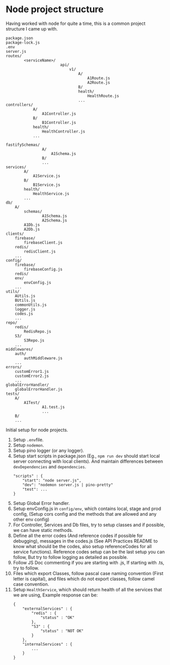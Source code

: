 # Node project structure

Having worked with node for quite a time, this is a common project structure I came up with.

```
package.json
package-lock.js
.env
server.js
routes/
        <serviceName>/
                        api/
                            v1/
                                A/
                                    A1Route.js
                                    A2Route.js
                                B/
                                health/
                                    HealthRoute.js
                                ...
controllers/
            A/
                A1Controller.js
            B/
                B1Controller.js
            health/
                HealthController.js
            ...

fastifySchemas/
                A/
                    A1Schema.js
                B/
                ...
services/
        A/
            A1Service.js
        B/
            B1Service.js
        health/
            HealthService.js
        ...
db/
    A/
        schemas/
                A1Schema.js
                A2Schema.js
        A1Db.js
        A2Db.js
clients/
    firebase/
        firebaseClient.js
    redis/
        redisClient.js
    ...
config/
    firebase/
        firebaseConfig.js
    redis/
    env/
        envConfig.js
    ...
utils/
    AUtils.js
    BUtils.js
    commonUtils.js
    logger.js
    codes.js
    ...
repo/
    redis/
        RedisRepo.js
    S3/
        S3Repo.js
    ...
middlewares/
    auth/
        authMiddleware.js
    ...
errors/
    customError1.js
    customError2.js
    ...
globalErrorHandler/
    globalErrorHandler.js
tests/
    A/
        A1Test/
                A1.test.js
                ...
    B/
    ...
```

Initial setup for node projects.
1. Setup ```.env```file.
2. Setup ```nodemon```.
3. Setup pino logger (or any logger).
4. Setup start scripts in package.json (Eg., ```npm run dev``` should start local server connecting with local clients). And maintain differences between ```devDependencies``` and ```dependencies```.
    ```
    "scripts" : {
        "start": "node server.js",
        "dev": "nodemon server.js | pino-pretty"
        "test": ...
    }
    ```
5. Setup Global Error handler.
6. Setup envConfig.js in ```config/env```, which contains local, stage and prod config, (Setup cors config and the methods that are allowed and any other env config) 
7. For Controller, Services and Db files, try to setup classes and if possible, we can have static methods.
8. Define all the error codes (And reference codes if possible for debugging), messages in the codes.js (See API Practices README to know what should be the codes, also setup referenceCodes for all service functions). Reference codes setup can be the last setup you can follow, But try to follow logging as detailed as possible.
9. Follow JS Doc commenting if you are starting with .js, If starting with .ts, try to follow.
10. Files which export Classes, follow pascal case naming convention (First letter is capital), and files which do not export classes, follow camel case convention.
11. Setup ```HealthService```, which should return health of all the services that we are using, Example response can be:
    ```
    {
        "externalServices" : {
            "redis" : {
                "status" : "OK"
            },
            "S3" : {
                "status" : "NOT OK"
            }
        },
        "internalServices" : {
            ...
        }
    }
    ``` 
